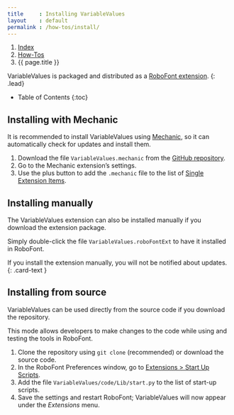```yaml
---
title     : Installing VariableValues
layout    : default
permalink : /how-tos/install/
---
```


<nav aria-label="breadcrumb">
  <ol class="breadcrumb small">
    <li class="breadcrumb-item"><a href="{{ site.url }}">Index</a></li>
    <li class="breadcrumb-item"><a href="../../how-tos">How-Tos</a></li>
    <li class="breadcrumb-item active" aria-current="page">{{ page.title }}</li>
  </ol>
</nav>

VariableValues is packaged and distributed as a [RoboFont extension].
{: .lead}

* Table of Contents
{:toc}


Installing with Mechanic
------------------------

It is recommended to install VariableValues using [Mechanic], so it can automatically check for updates and install them.

1. Download the file `VariableValues.mechanic` from the [GitHub repository].
2. Go to the Mechanic extension’s settings.
3. Use the plus button to add the `.mechanic` file to the list of [Single Extension Items].

[GitHub repository]: http://github.com/gferreira/fb-variable-values
[RoboFont extension]: http://robofont.com/documentation/extensions/
[Mechanic]: http://github.com/robofont-mechanic/mechanic-2
[Single Extension Items]: http://robofont.com/documentation/how-tos/extensions/managing-extension-streams/#adding-single-extension-items


Installing manually
-------------------

The VariableValues extension can also be installed manually if you download the extension package.

Simply double-click the file `VariableValues.roboFontExt` to have it installed in RoboFont.

<div class="alert alert-warning" role="alert" markdown='1'>
<i class="bi bi-exclamation-circle me-1"></i> If you install the extension manually, you will not be notified about updates.
{: .card-text }
</div>


Installing from source
----------------------

VariableValues can be used directly from the source code if you download the repository.

This mode allows developers to make changes to the code while using and testing the tools in RoboFont.

1. Clone the repository using `git clone` (recommended) or download the source code.
2. In the RoboFont Preferences window, go to [Extensions > Start Up Scripts].
3. Add the file `VariableValues/code/Lib/start.py` to the list of start-up scripts.
4. Save the settings and restart RoboFont; VariableValues will now appear under the *Extensions* menu.

[Extensions > Start Up Scripts]: http://robofont.com/documentation/reference/workspace/preferences-window/extensions/#start-up-scripts
